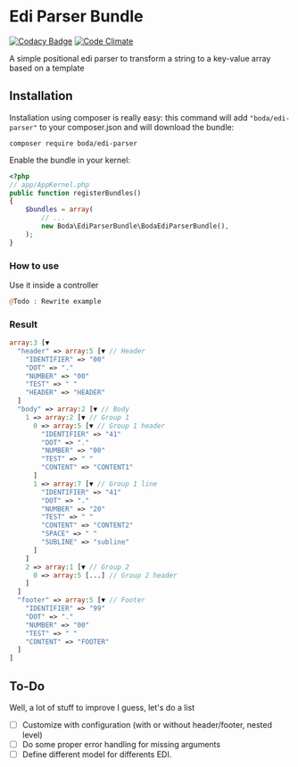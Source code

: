 Edi Parser Bundle
================

[![Codacy Badge](https://api.codacy.com/project/badge/Grade/89292c47711045f88c2399f4499be3b6)](https://www.codacy.com/app/david.bonachera/EdiParser?utm_source=github.com&utm_medium=referral&utm_content=davidbonachera/EdiParser&utm_campaign=badger) [![Code Climate](https://codeclimate.com/github/codeclimate/codeclimate/badges/gpa.svg)](https://codeclimate.com/github/davidbonachera/EdiParser)

A simple positional edi parser to transform a string to a key-value array based on a template

## Installation

Installation using composer is really easy: this command will add `"boda/edi-parser"` to your composer.json
and will download the bundle:

	composer require boda/edi-parser

Enable the bundle in your kernel:
```php
<?php
// app/AppKernel.php
public function registerBundles()
{
	$bundles = array(
		// ...
		new Boda\EdiParserBundle\BodaEdiParserBundle(),
	);
}
```

### How to use
Use it inside a controller

```php
@Todo : Rewrite example
```

### Result
```php
array:3 [▼
  "header" => array:5 [▼ // Header
    "IDENTIFIER" => "00"
    "DOT" => "."
    "NUMBER" => "00"
    "TEST" => " "
    "HEADER" => "HEADER"
  ]
  "body" => array:2 [▼ // Body
    1 => array:2 [▼ // Group 1
      0 => array:5 [▼ // Group 1 header
        "IDENTIFIER" => "41"
        "DOT" => "."
        "NUMBER" => "00"
        "TEST" => " "
        "CONTENT" => "CONTENT1"
      ]
      1 => array:7 [▼ // Group 1 line
        "IDENTIFIER" => "41"
        "DOT" => "."
        "NUMBER" => "20"
        "TEST" => " "
        "CONTENT" => "CONTENT2"
        "SPACE" => " "
        "SUBLINE" => "subline"
      ]
    ]
    2 => array:1 [▼ // Group 2
      0 => array:5 [...] // Group 2 header
    ]
  ]
  "footer" => array:5 [▼ // Footer
    "IDENTIFIER" => "99"
    "DOT" => "."
    "NUMBER" => "00"
    "TEST" => " "
    "CONTENT" => "FOOTER"
  ]
]
```

## To-Do
Well, a lot of stuff to improve I guess, let's do a list

- [ ] Customize with configuration (with or without header/footer, nested level)
- [ ] Do some proper error handling for missing arguments
- [ ] Define different model for differents EDI.

